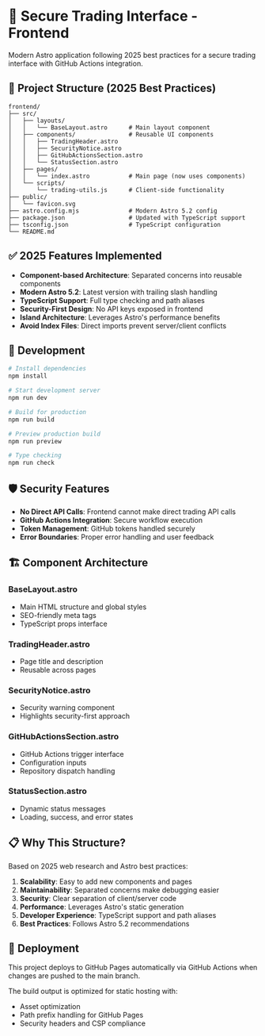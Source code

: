 # 🚀 Secure Trading Interface - Frontend

Modern Astro application following 2025 best practices for a secure trading interface with GitHub Actions integration.

## 📁 Project Structure (2025 Best Practices)

```
frontend/
├── src/
│   ├── layouts/
│   │   └── BaseLayout.astro      # Main layout component
│   ├── components/               # Reusable UI components
│   │   ├── TradingHeader.astro
│   │   ├── SecurityNotice.astro
│   │   ├── GitHubActionsSection.astro
│   │   └── StatusSection.astro
│   ├── pages/
│   │   └── index.astro           # Main page (now uses components)
│   └── scripts/
│       └── trading-utils.js      # Client-side functionality
├── public/
│   └── favicon.svg
├── astro.config.mjs              # Modern Astro 5.2 config
├── package.json                  # Updated with TypeScript support
├── tsconfig.json                 # TypeScript configuration
└── README.md
```

## ✅ 2025 Features Implemented

- **Component-based Architecture**: Separated concerns into reusable components
- **Modern Astro 5.2**: Latest version with trailing slash handling
- **TypeScript Support**: Full type checking and path aliases
- **Security-First Design**: No API keys exposed in frontend
- **Island Architecture**: Leverages Astro's performance benefits
- **Avoid Index Files**: Direct imports prevent server/client conflicts

## 🔧 Development

```bash
# Install dependencies
npm install

# Start development server
npm run dev

# Build for production
npm run build

# Preview production build
npm run preview

# Type checking
npm run check
```

## 🛡️ Security Features

- **No Direct API Calls**: Frontend cannot make direct trading API calls
- **GitHub Actions Integration**: Secure workflow execution
- **Token Management**: GitHub tokens handled securely
- **Error Boundaries**: Proper error handling and user feedback

## 🏗️ Component Architecture

### BaseLayout.astro
- Main HTML structure and global styles
- SEO-friendly meta tags
- TypeScript props interface

### TradingHeader.astro
- Page title and description
- Reusable across pages

### SecurityNotice.astro
- Security warning component
- Highlights security-first approach

### GitHubActionsSection.astro
- GitHub Actions trigger interface
- Configuration inputs
- Repository dispatch handling

### StatusSection.astro
- Dynamic status messages
- Loading, success, and error states

## 📋 Why This Structure?

Based on 2025 web research and Astro best practices:

1. **Scalability**: Easy to add new components and pages
2. **Maintainability**: Separated concerns make debugging easier
3. **Security**: Clear separation of client/server code
4. **Performance**: Leverages Astro's static generation
5. **Developer Experience**: TypeScript support and path aliases
6. **Best Practices**: Follows Astro 5.2 recommendations

## 🚀 Deployment

This project deploys to GitHub Pages automatically via GitHub Actions when changes are pushed to the main branch.

The build output is optimized for static hosting with:
- Asset optimization
- Path prefix handling for GitHub Pages
- Security headers and CSP compliance
